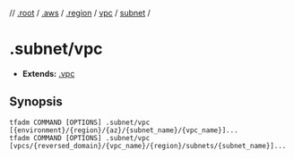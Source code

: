// [.root] / [.aws] / [.region] / [vpc] / [subnet] /

# .subnet/vpc

- **Extends:** [.vpc](../.vpc.md)

## Synopsis

```
tfadm COMMAND [OPTIONS] .subnet/vpc [{environment}/{region}/{az}/{subnet_name}/{vpc_name}]...
tfadm COMMAND [OPTIONS] .subnet/vpc [vpcs/{reversed_domain}/{vpc_name}/{region}/subnets/{subnet_name}]...
```

[.aws]: ../README.md
[.region]: ../.region.md
[.root]: ../../../../.tfadm/resources/README.md
[subnet]: ../subnet.md
[vpc]: ../vpc.md
